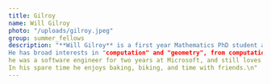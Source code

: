 ```yaml
---
title: Gilroy
name: Will Gilroy
photo: "/uploads/gilroy.jpeg"
group: summer_fellows
description: "**Will Gilroy** is a first year Mathematics PhD student at Cornell University. 
He has broad interests in "computation" and "geometry", from computational algebraic geometry for physics to computational discrete geometry for redistricting. Before working with the group 
he was a software engineer for two years at Microsoft, and still loves to program. 
In his spare time he enjoys baking, biking, and time with friends.\n"
---
```

